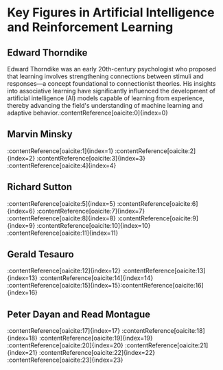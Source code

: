 # Key Figures in Artificial Intelligence and Reinforcement Learning

## Edward Thorndike

Edward Thorndike was an early 20th-century psychologist who proposed that learning involves strengthening connections between stimuli and responses—a concept foundational to connectionist theories. His insights into associative learning have significantly influenced the development of artificial intelligence (AI) models capable of learning from experience, thereby advancing the field's understanding of machine learning and adaptive behavior.&#8203;:contentReference[oaicite:0]{index=0}

## Marvin Minsky

:contentReference[oaicite:1]{index=1} :contentReference[oaicite:2]{index=2} :contentReference[oaicite:3]{index=3}&#8203;:contentReference[oaicite:4]{index=4}

## Richard Sutton

:contentReference[oaicite:5]{index=5} :contentReference[oaicite:6]{index=6} :contentReference[oaicite:7]{index=7} :contentReference[oaicite:8]{index=8} :contentReference[oaicite:9]{index=9} :contentReference[oaicite:10]{index=10}&#8203;:contentReference[oaicite:11]{index=11}

## Gerald Tesauro

:contentReference[oaicite:12]{index=12} :contentReference[oaicite:13]{index=13} :contentReference[oaicite:14]{index=14} :contentReference[oaicite:15]{index=15}&#8203;:contentReference[oaicite:16]{index=16}

## Peter Dayan and Read Montague

:contentReference[oaicite:17]{index=17} :contentReference[oaicite:18]{index=18} :contentReference[oaicite:19]{index=19} :contentReference[oaicite:20]{index=20} :contentReference[oaicite:21]{index=21} :contentReference[oaicite:22]{index=22}&#8203;:contentReference[oaicite:23]{index=23}
